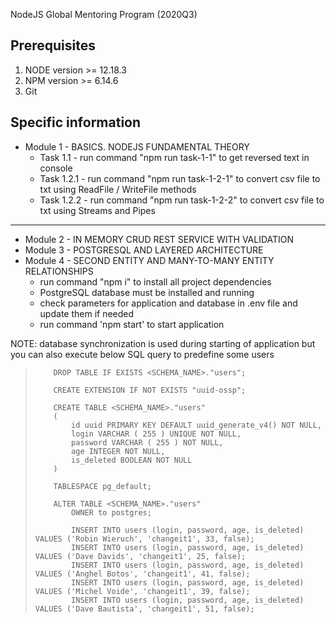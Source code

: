 NodeJS Global Mentoring Program (2020Q3)

## Prerequisites
1. NODE version >= 12.18.3
2. NPM version >= 6.14.6
3. Git

## Specific information
- Module 1 - BASICS. NODEJS FUNDAMENTAL THEORY 
    - Task 1.1   - run command "npm run task-1-1" to get reversed text in console
    - Task 1.2.1 - run command "npm run task-1-2-1" to convert csv file to txt using ReadFile / WriteFile methods
    - Task 1.2.2 - run command "npm run task-1-2-2" to convert csv file to txt using Streams and Pipes

---

- Module 2 - IN MEMORY CRUD REST SERVICE WITH VALIDATION 
- Module 3 - POSTGRESQL AND LAYERED ARCHITECTURE 
- Module 4 - SECOND ENTITY AND MANY-TO-MANY ENTITY RELATIONSHIPS
    - run command "npm i" to install all project dependencies
    - PostgreSQL database must be installed and running
    - check parameters for application and database in .env file and update them if needed
    - run command 'npm start' to start application

NOTE: database synchronization is used during starting of application but you can also execute below SQL query to predefine some users

>         DROP TABLE IF EXISTS <SCHEMA_NAME>."users";
>         
>         CREATE EXTENSION IF NOT EXISTS "uuid-ossp";
>         
>         CREATE TABLE <SCHEMA_NAME>."users"
>         (
>             id uuid PRIMARY KEY DEFAULT uuid_generate_v4() NOT NULL,
>             login VARCHAR ( 255 ) UNIQUE NOT NULL,
>             password VARCHAR ( 255 ) NOT NULL,
>             age INTEGER NOT NULL,
>             is_deleted BOOLEAN NOT NULL
>         )
>         
>         TABLESPACE pg_default;
>         
>         ALTER TABLE <SCHEMA_NAME>."users"
>             OWNER to postgres;
>         	
>             INSERT INTO users (login, password, age, is_deleted) VALUES ('Robin Wieruch', 'changeit1', 33, false);
>             INSERT INTO users (login, password, age, is_deleted) VALUES ('Dave Davids', 'changeit1', 25, false);
>             INSERT INTO users (login, password, age, is_deleted) VALUES ('Anghel Botos', 'changeit1', 41, false);
>             INSERT INTO users (login, password, age, is_deleted) VALUES ('Michel Voide', 'changeit1', 39, false);
>             INSERT INTO users (login, password, age, is_deleted) VALUES ('Dave Bautista', 'changeit1', 51, false);
